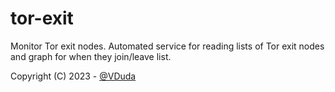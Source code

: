 # tor-exit

Monitor Tor exit nodes. Automated service for reading lists of Tor exit nodes and graph for when they join/leave list. 



Copyright (C) 2023 - [@VDuda](http://duda.wtf/legal)
